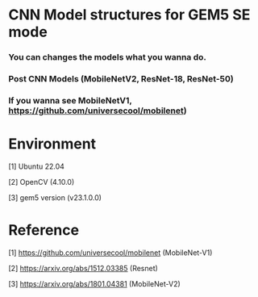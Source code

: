 #  CNN Model structures for GEM5 SE mode


### You can changes the models what you wanna do.

### Post CNN Models (MobileNetV2, ResNet-18, ResNet-50)
### If you wanna see MobileNetV1, https://github.com/universecool/mobilenet)



# Environment
[1] Ubuntu 22.04

[2] OpenCV (4.10.0) 

[3] gem5 version (v23.1.0.0)

# Reference
[1] https://github.com/universecool/mobilenet (MobileNet-V1)

[2] https://arxiv.org/abs/1512.03385 (Resnet)

[3] https://arxiv.org/abs/1801.04381 (MobileNet-V2)
